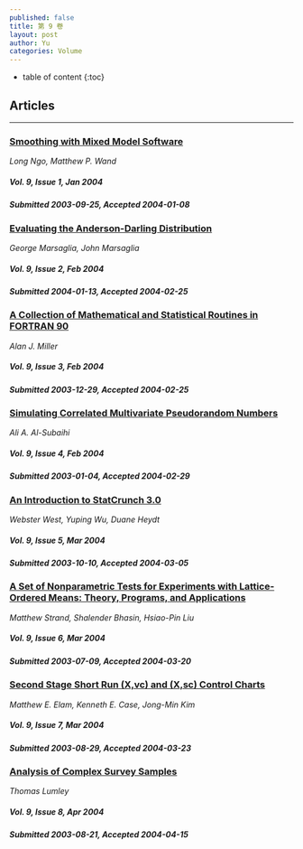 ```yaml
---
published: false
title: 第 9 卷
layout: post
author: Yu
categories: Volume
---
```


* table of content
{:toc}

## Articles

***

### [Smoothing with Mixed Model Software](/jstatsoft/v09/i01.html)

*Long Ngo, Matthew P. Wand*

##### Vol. 9, Issue 1, Jan 2004

##### Submitted 2003-09-25, Accepted 2004-01-08

### [Evaluating the Anderson-Darling Distribution](/jstatsoft/v09/i02.html)

*George Marsaglia, John Marsaglia*

##### Vol. 9, Issue 2, Feb 2004

##### Submitted 2004-01-13, Accepted 2004-02-25

### [A Collection of Mathematical and Statistical Routines in FORTRAN 90](/jstatsoft/v09/i03.html)

*Alan J. Miller*

##### Vol. 9, Issue 3, Feb 2004

##### Submitted 2003-12-29, Accepted 2004-02-25

### [Simulating Correlated Multivariate Pseudorandom Numbers](/jstatsoft/v09/i04.html)

*Ali A. Al-Subaihi*

##### Vol. 9, Issue 4, Feb 2004

##### Submitted 2003-01-04, Accepted 2004-02-29

### [An Introduction to StatCrunch 3.0](/jstatsoft/v09/i05.html)

*Webster West, Yuping Wu, Duane Heydt*

##### Vol. 9, Issue 5, Mar 2004

##### Submitted 2003-10-10, Accepted 2004-03-05

### [A Set of Nonparametric Tests for Experiments with Lattice-Ordered Means: Theory, Programs, and Applications](/jstatsoft/v09/i06.html)

*Matthew Strand, Shalender Bhasin, Hsiao-Pin Liu*

##### Vol. 9, Issue 6, Mar 2004

##### Submitted 2003-07-09, Accepted 2004-03-20

### [Second Stage Short Run (X,vc) and (X,sc) Control Charts](/jstatsoft/v09/i07.html)

*Matthew E. Elam, Kenneth E. Case, Jong-Min Kim*

##### Vol. 9, Issue 7, Mar 2004

##### Submitted 2003-08-29, Accepted 2004-03-23

### [Analysis of Complex Survey Samples](/jstatsoft/v09/i08.html)

*Thomas Lumley*

##### Vol. 9, Issue 8, Apr 2004

##### Submitted 2003-08-21, Accepted 2004-04-15

